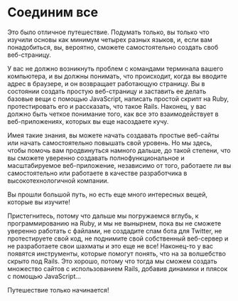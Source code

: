 # Соединим все

Это было отличное путешествие. Подумать только, вы только что изучили основы как минимум четырех разных языков, и, если вам понадобиться, вы, вероятно, сможете самостоятельно создать своб веб-страницу.

У вас не должно возникнуть проблем с командами терминала вашего компьютера, и вы должны понимать, что происходит, когда вы вводите адрес в браузере, и он возвращает работающую страницу. Вы в состоянии создать простую веб-страницу и заставить ее делать базовые вещи с помощью JavaScript, написать простой скрипт на Ruby, протестировать его и рассказать, что такое Rails. Наконец, у вас должно быть четкое понимание того, как все это взаимодействует в веб-приложениях, которых вы еще насоздаете кучу.

Имея такие знания, вы можете начать создавать простые веб-сайты или начать самостоятельно повышать свой уровень. Но мы здесь, чтобы помочь вам продвинуться намного дальше, до такой степени, что вы сможете уверенно создавать полнофункциональное и масштабируемое веб-приложение, независимо от того, работаете ли вы самостоятельно или работаете в качестве разработчика в высокотехнологичной компании.

Вы прошли большой путь, но есть еще много интересных вещей, которые вы изучите!

Пристегнитесь, потому что дальше мы погружаемся вглубь, к программированию на Ruby, и мы не вынырнем, пока вы не сможете уверенно работать с файлами, не создадите спам бота для Twitter, не протестируете свой код, не поднимите свой собственный веб-сервер и не разработаете свои шахматы и это еще не все! Наконец-то у вас появятся инструменты, которые помогут понять, что на за волшебство скрыто под Rails. Это хорошо, потому что тогда мы сможем создать множество сайтов с использованием Rails, добавив динамики и плясок с помощью JavaScript...

Путешествие только начинается!

